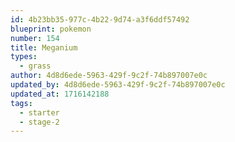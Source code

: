 ```yaml
---
id: 4b23bb35-977c-4b22-9d74-a3f6ddf57492
blueprint: pokemon
number: 154
title: Meganium
types:
  - grass
author: 4d8d6ede-5963-429f-9c2f-74b897007e0c
updated_by: 4d8d6ede-5963-429f-9c2f-74b897007e0c
updated_at: 1716142188
tags:
  - starter
  - stage-2
---
```

